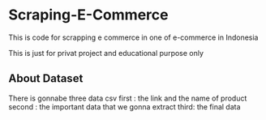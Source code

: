 # Scraping-E-Commerce
This is code for scrapping e commerce in one of e-commerce in Indonesia


This is just for privat project and educational purpose only

## About Dataset

There is gonnabe three data csv
first : the link and the name of product
second : the important data that we gonna extract
third: the final data